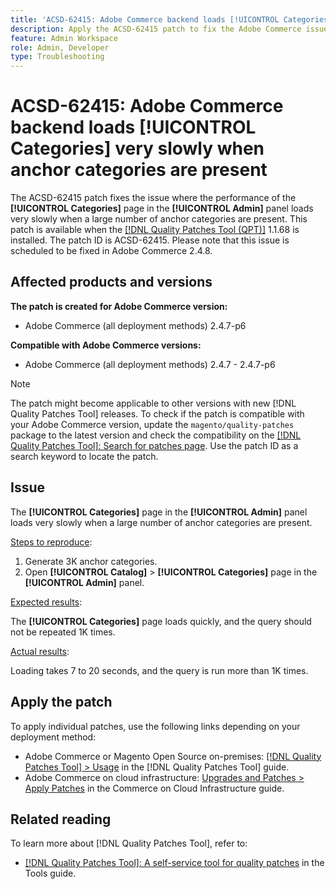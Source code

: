 ```yaml
---
title: 'ACSD-62415: Adobe Commerce backend loads [!UICONTROL Categories] very slowly'
description: Apply the ACSD-62415 patch to fix the Adobe Commerce issue where the performance of the [!UICONTROL Categories] page in the [!UICONTROL Admin] panel loads very slowly when a large number of anchor categories are present.
feature: Admin Workspace
role: Admin, Developer
type: Troubleshooting
---
```


# ACSD-62415: Adobe Commerce backend loads **[!UICONTROL Categories]** very slowly when anchor categories are present

The ACSD-62415 patch fixes the issue where the performance of the **[!UICONTROL Categories]** page in the **[!UICONTROL Admin]** panel loads very slowly when a large number of anchor categories are present. This patch is available when the [[!DNL Quality Patches Tool (QPT)]](/help/tools/quality-patches-tool/quality-patches-tool-to-self-serve-quality-patches.md) 1.1.68 is installed. The patch ID is ACSD-62415. Please note that this issue is scheduled to be fixed in Adobe Commerce 2.4.8.

## Affected products and versions

**The patch is created for Adobe Commerce version:**

* Adobe Commerce (all deployment methods) 2.4.7-p6

**Compatible with Adobe Commerce versions:**

* Adobe Commerce (all deployment methods) 2.4.7 - 2.4.7-p6

>[!NOTE]
>
>The patch might become applicable to other versions with new [!DNL Quality Patches Tool] releases. To check if the patch is compatible with your Adobe Commerce version, update the `magento/quality-patches` package to the latest version and check the compatibility on the [[!DNL Quality Patches Tool]: Search for patches page](https://experienceleague.adobe.com/tools/commerce-quality-patches/index.html). Use the patch ID as a search keyword to locate the patch.

## Issue

The **[!UICONTROL Categories]** page in the **[!UICONTROL Admin]** panel loads very slowly when a large number of anchor categories are present. 

<u>Steps to reproduce</u>:

1. Generate 3K anchor categories.
1. Open **[!UICONTROL Catalog]** > **[!UICONTROL Categories]** page in the **[!UICONTROL Admin]** panel.

<u>Expected results</u>:

The **[!UICONTROL Categories]** page loads quickly, and the query should not be repeated 1K times.

<u>Actual results</u>:

Loading takes 7 to 20 seconds, and the query is run more than 1K times.

## Apply the patch

To apply individual patches, use the following links depending on your deployment method:

* Adobe Commerce or Magento Open Source on-premises: [[!DNL Quality Patches Tool] > Usage](/help/tools/quality-patches-tool/usage.md) in the [!DNL Quality Patches Tool] guide.
* Adobe Commerce on cloud infrastructure: [Upgrades and Patches > Apply Patches](https://experienceleague.adobe.com/docs/commerce-cloud-service/user-guide/develop/upgrade/apply-patches.html) in the Commerce on Cloud Infrastructure guide.

## Related reading

To learn more about [!DNL Quality Patches Tool], refer to:

* [[!DNL Quality Patches Tool]: A self-service tool for quality patches](/help/tools/quality-patches-tool/quality-patches-tool-to-self-serve-quality-patches.md) in the Tools guide.

